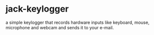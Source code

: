 # jack-keylogger
a simple keylogger that records hardware inputs like keyboard, mouse, microphone and webcam and sends it to your e-mail.
